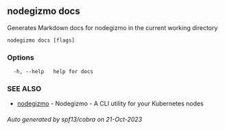 ## nodegizmo docs

Generates Markdown docs for nodegizmo in the current working directory

```
nodegizmo docs [flags]
```

### Options

```
  -h, --help   help for docs
```

### SEE ALSO

* [nodegizmo](nodegizmo.md)	 - Nodegizmo - A CLI utility for your Kubernetes nodes

###### Auto generated by spf13/cobra on 21-Oct-2023
